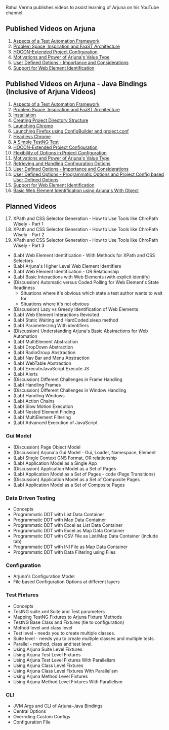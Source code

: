 Rahul Verma publishes videos to assist learning of Arjuna on his YouTube channel. 

## Published Videos on Arjuna
1. [Aspects of a Test Automation Framework](https://www.youtube.com/watch?v=OF8m6590_LA)
2. [Problem Space, Inspiration and FaaST Architecture](https://www.youtube.com/watch?v=hkd-kJi139Y)
3. [HOCON-Extended Project Configuration](https://www.youtube.com/watch?v=kfl5LjNJaR8)
4. [Motivations and Power of Arjuna's Value Type](https://www.youtube.com/watch?v=IJxCeg3_HMM)
5. [User Defined Options - Importance and Considerations](https://www.youtube.com/watch?v=cL9iDpVryJ0)
6. [Support for Web Element Identification](https://www.youtube.com/watch?v=gCw7ke7wrzE)

## Published Videos on Arjuna - Java Bindings (Inclusive of Arjuna Videos)
1. [Aspects of a Test Automation Framework](https://www.youtube.com/watch?v=OF8m6590_LA)
2. [Problem Space, Inspiration and FaaST Architecture](https://www.youtube.com/watch?v=hkd-kJi139Y)
3. [Installation](https://www.youtube.com/watch?v=4gLyOSQ-17E)
4. [Creating Project Directory Structure](https://www.youtube.com/watch?v=sYaF3wDk7uw)
5. [Launching Chrome](https://www.youtube.com/watch?v=j02yUuwtemU)
6. [Launching Firefox using ConfigBuilder and project.conf](https://www.youtube.com/watch?v=s4cfdB4JkKY)
7. [Headless Chrome](https://www.youtube.com/watch?v=88-gGbhRNI0)
8. [A Simple TestNG Test](https://www.youtube.com/watch?v=zR7sHxFOtvY)
9. [HOCON-Extended Project Configuration](https://www.youtube.com/watch?v=kfl5LjNJaR8)
10. [Flexibility of Options in Project Configuration](https://www.youtube.com/watch?v=yK1Mkc4eA4g)
11. [Motivations and Power of Arjuna's Value Type](https://www.youtube.com/watch?v=IJxCeg3_HMM)
12. [Retrieving and Handling Configuration Options](https://www.youtube.com/watch?v=p76qhXYYbIQ)
13. [User Defined Options - Importance and Considerations](https://www.youtube.com/watch?v=cL9iDpVryJ0)
14. [User Defined Options - Programmatic Options and Project Config based User Defined Options](https://www.youtube.com/watch?v=tfKxtAI04iA)
15. [Support for Web Element Identification](https://www.youtube.com/watch?v=gCw7ke7wrzE)
16. [Basic Web Element Identification using Arjuna's With Object](https://www.youtube.com/watch?v=_O89D37wAc8)

## Planned Videos
17. XPath and CSS Selector Generation - How to Use Tools like ChroPath Wisely - Part 1
18. XPath and CSS Selector Generation - How to Use Tools like ChroPath Wisely - Part 2
19. XPath and CSS Selector Generation - How to Use Tools like ChroPath Wisely - Part 3
* (Lab) Web Element Identification - With Methods for XPath and CSS Selectors
* (Lab) Arjuna's Higher Level Web Element Identifiers 
* (Lab) Web Element Identification - OR Relationship
* (Lab) Basic Interactions with Web Elements (with explicit identify)
* (Discussion) Automatic versus Coded Polling for Web Element's State Readiness 
	* Situations where it's obvious which state a test author wants to wait for
	* Situations where it's not obvious 
* (Discussion) Lazy vs Greedy Identification of Web Elements
* (Lab) Web Element Interactions Revisited 
* (Lab) Static Waiting and HardCoded.sleep method
* (Lab) Parameterzing With identifiers
* (Discussion) Understanding Arjuna's Basic Abstractions for Web Automation
* (Lab) MultiElement Abstraction
* (Lab) DropDown Abstraction
* (Lab) RadioGroup Abstraction
* (Lab) Nav Bar and Menu Abstraction
* (Lab) WebTable Abstraction
* (Lab) ExecuteJavaScript Execute JS
* (Lab) Alerts
* (Discussion) Different Challenges in Frame Handling
* (Lab) Handling Frames
* (Discussion) Different Challenges in Window Handling
* (Lab) Handling Windows
* (Lab) Action Chains
* (Lab) Slow Motion Execution
* (Lab) Nested Element Finding
* (Lab) MultiElement Filtering
* (Lab) Advanced Execution of JavaScript

### Gui Model
* (Discussion) Page Object Model 
* (Discussion) Arjuna'a Gui Model - Gui, Loader, Namespace, Element
* (Lab) Single Context GNS Format, OR relationship
* (Lab) Application Model as a Single App
* (Discussion) Application Model as a Set of Pages
* (Lab) Application Model as a Set of Pages - code (Page Transitions)
* (Discussion) Application Model as a Set of Composite Pages
* (Lab) Application Model as a Set of Composite Pages

### Data Driven Testing
* Concepts 
* Programmatic DDT with List Data Container
* Programmatic DDT with Map Data Container
* Programmatic DDT with Excel as List Data Container
* Programmatic DDT with Excel as Map Data Container
* Programmatic DDT with CSV File as List/Map Data Container (include tab)
* Programmatic DDT with INI File as Map Data Container
* Programmatic DDT with Data Filtering using Files

### Configuration
* Arjuna's Configuration Model
* File based Configuration Options at different layers

### Test Fixtures
* Concepts
* TestNG suite.xml Suite and Test parameters
* Mapping TestNG Fixtures to Arjuna Fixture Methods
* TestNG Base Class and Fixtures (tie to configuration)
* Method level and class level
* Test level - needs you to create multiple classes.
* Suite level - needs you to create multiple classes and multiple tests.
* Parallel - method, class and test level.
* Using Arjuna Suite Level Fixtures
* Using Arjuna Test Level Fixtures
* Using Arjuna Test Level Fixtures With Parallelism
* Using Arjuna Class Level Fixtures
* Using Arjuna Class Level Fixtures With Parallelism
* Using Arjuna Method Level Fixtures
* Using Arjuna Method Level Fixtures With Parallelism

### CLI
* JVM Args and CLI of Arjuna-Java Bindings
* Central Options
* Overriding Custom Configs
* Configuration File

